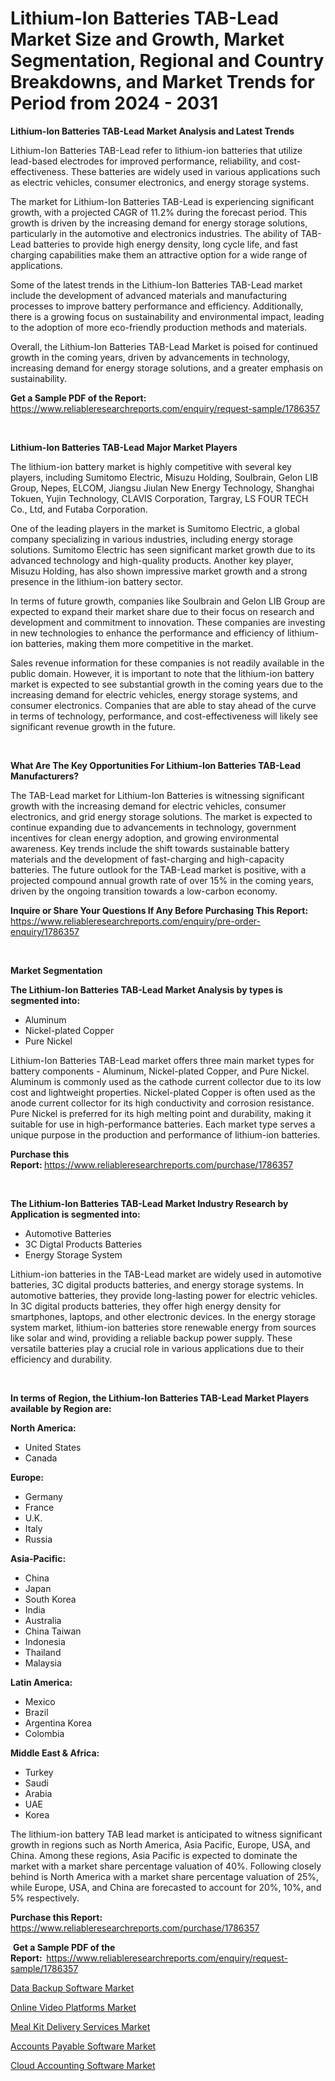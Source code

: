 <p><h1>Lithium-Ion Batteries TAB-Lead Market Size and Growth, Market Segmentation, Regional and Country Breakdowns, and Market Trends for Period from 2024 -  2031</h1></p><p><strong>Lithium-Ion Batteries TAB-Lead Market Analysis and Latest Trends</strong></p>
<p><p>Lithium-Ion Batteries TAB-Lead refer to lithium-ion batteries that utilize lead-based electrodes for improved performance, reliability, and cost-effectiveness. These batteries are widely used in various applications such as electric vehicles, consumer electronics, and energy storage systems.</p><p>The market for Lithium-Ion Batteries TAB-Lead is experiencing significant growth, with a projected CAGR of 11.2% during the forecast period. This growth is driven by the increasing demand for energy storage solutions, particularly in the automotive and electronics industries. The ability of TAB-Lead batteries to provide high energy density, long cycle life, and fast charging capabilities make them an attractive option for a wide range of applications.</p><p>Some of the latest trends in the Lithium-Ion Batteries TAB-Lead market include the development of advanced materials and manufacturing processes to improve battery performance and efficiency. Additionally, there is a growing focus on sustainability and environmental impact, leading to the adoption of more eco-friendly production methods and materials.</p><p>Overall, the Lithium-Ion Batteries TAB-Lead Market is poised for continued growth in the coming years, driven by advancements in technology, increasing demand for energy storage solutions, and a greater emphasis on sustainability.</p></p>
<p><strong>Get a Sample PDF of the Report:&nbsp;</strong> <a href="https://www.reliableresearchreports.com/enquiry/request-sample/1786357">https://www.reliableresearchreports.com/enquiry/request-sample/1786357</a></p>
<p>&nbsp;</p>
<p><strong>Lithium-Ion Batteries TAB-Lead Major Market Players</strong></p>
<p><p>The lithium-ion battery market is highly competitive with several key players, including Sumitomo Electric, Misuzu Holding, Soulbrain, Gelon LIB Group, Nepes, ELCOM, Jiangsu Jiulan New Energy Technology, Shanghai Tokuen, Yujin Technology, CLAVIS Corporation, Targray, LS FOUR TECH Co., Ltd, and Futaba Corporation.</p><p>One of the leading players in the market is Sumitomo Electric, a global company specializing in various industries, including energy storage solutions. Sumitomo Electric has seen significant market growth due to its advanced technology and high-quality products. Another key player, Misuzu Holding, has also shown impressive market growth and a strong presence in the lithium-ion battery sector.</p><p>In terms of future growth, companies like Soulbrain and Gelon LIB Group are expected to expand their market share due to their focus on research and development and commitment to innovation. These companies are investing in new technologies to enhance the performance and efficiency of lithium-ion batteries, making them more competitive in the market.</p><p>Sales revenue information for these companies is not readily available in the public domain. However, it is important to note that the lithium-ion battery market is expected to see substantial growth in the coming years due to the increasing demand for electric vehicles, energy storage systems, and consumer electronics. Companies that are able to stay ahead of the curve in terms of technology, performance, and cost-effectiveness will likely see significant revenue growth in the future.</p></p>
<p>&nbsp;</p>
<p><strong>What Are The Key Opportunities For Lithium-Ion Batteries TAB-Lead Manufacturers?</strong></p>
<p><p>The TAB-Lead market for Lithium-Ion Batteries is witnessing significant growth with the increasing demand for electric vehicles, consumer electronics, and grid energy storage solutions. The market is expected to continue expanding due to advancements in technology, government incentives for clean energy adoption, and growing environmental awareness. Key trends include the shift towards sustainable battery materials and the development of fast-charging and high-capacity batteries. The future outlook for the TAB-Lead market is positive, with a projected compound annual growth rate of over 15% in the coming years, driven by the ongoing transition towards a low-carbon economy.</p></p>
<p><strong>Inquire or Share Your Questions If Any Before Purchasing This Report:</strong> <a href="https://www.reliableresearchreports.com/enquiry/pre-order-enquiry/1786357">https://www.reliableresearchreports.com/enquiry/pre-order-enquiry/1786357</a></p>
<p>&nbsp;</p>
<p><strong>Market Segmentation</strong></p>
<p><strong>The Lithium-Ion Batteries TAB-Lead Market Analysis by types is segmented into:</strong></p>
<p><ul><li>Aluminum</li><li>Nickel-plated Copper</li><li>Pure Nickel</li></ul></p>
<p><p>Lithium-Ion Batteries TAB-Lead market offers three main market types for battery components - Aluminum, Nickel-plated Copper, and Pure Nickel. Aluminum is commonly used as the cathode current collector due to its low cost and lightweight properties. Nickel-plated Copper is often used as the anode current collector for its high conductivity and corrosion resistance. Pure Nickel is preferred for its high melting point and durability, making it suitable for use in high-performance batteries. Each market type serves a unique purpose in the production and performance of lithium-ion batteries.</p></p>
<p><strong>Purchase this Report:&nbsp;</strong><a href="https://www.reliableresearchreports.com/purchase/1786357">https://www.reliableresearchreports.com/purchase/1786357</a></p>
<p>&nbsp;</p>
<p><strong>The Lithium-Ion Batteries TAB-Lead Market Industry Research by Application is segmented into:</strong></p>
<p><ul><li>Automotive Batteries</li><li>3C Digtal Products Batteries</li><li>Energy Storage System</li></ul></p>
<p><p>Lithium-ion batteries in the TAB-Lead market are widely used in automotive batteries, 3C digital products batteries, and energy storage systems. In automotive batteries, they provide long-lasting power for electric vehicles. In 3C digital products batteries, they offer high energy density for smartphones, laptops, and other electronic devices. In the energy storage system market, lithium-ion batteries store renewable energy from sources like solar and wind, providing a reliable backup power supply. These versatile batteries play a crucial role in various applications due to their efficiency and durability.</p></p>
<p>&nbsp;</p>
<p><strong>In terms of Region, the Lithium-Ion Batteries TAB-Lead Market Players available by Region are:</strong></p>
<p>
    <p> <strong> North America: </strong>
        <ul>
            <li>United States</li>
            <li>Canada</li>
        </ul>
        </p> 
    <p> <strong> Europe: </strong>
        <ul>
            <li>Germany</li>
            <li>France</li>
            <li>U.K.</li>
            <li>Italy</li>
            <li>Russia</li>
        </ul>
        </p> 
    <p> <strong> Asia-Pacific: </strong>
        <ul>
            <li>China</li>
            <li>Japan</li>
            <li>South Korea</li>
            <li>India</li>
            <li>Australia</li>
            <li>China Taiwan</li>
            <li>Indonesia</li>
            <li>Thailand</li>
            <li>Malaysia</li>
        </ul>
        </p> 
    <p> <strong> Latin America: </strong>
        <ul>
            <li>Mexico</li>
            <li>Brazil</li>
            <li>Argentina Korea</li>
            <li>Colombia</li>
        </ul>
        </p> 
    <p> <strong> Middle East & Africa: </strong>
        <ul>
            <li>Turkey</li>
            <li>Saudi</li>
            <li>Arabia</li>
            <li>UAE</li>
            <li>Korea</li>
        </ul>
    </p>
    </p>
<p><p>The lithium-ion battery TAB lead market is anticipated to witness significant growth in regions such as North America, Asia Pacific, Europe, USA, and China. Among these regions, Asia Pacific is expected to dominate the market with a market share percentage valuation of 40%. Following closely behind is North America with a market share percentage valuation of 25%, while Europe, USA, and China are forecasted to account for 20%, 10%, and 5% respectively.</p></p>
<p><strong>Purchase this Report: </strong><a href="https://www.reliableresearchreports.com/purchase/1786357">https://www.reliableresearchreports.com/purchase/1786357</a></p>
<p>&nbsp;<strong>Get a Sample PDF of the Report:&nbsp;&nbsp;</strong><a href="https://www.reliableresearchreports.com/enquiry/request-sample/1786357">https://www.reliableresearchreports.com/enquiry/request-sample/1786357</a></p>
<p><strong></strong></p>
<p><p><a href="https://medium.com/@jasonmartin866/data-backup-software-market-trends-and-market-analysis-forecasted-for-period-2024-2031-241c82ecef74">Data Backup Software Market</a></p><p><a href="https://medium.com/@jasonmartin866/decoding-online-video-platforms-market-metrics-market-share-trends-and-growth-patterns-b0c1cf9c7b14">Online Video Platforms Market</a></p><p><a href="https://medium.com/@jasonmartin866/meal-kit-delivery-services-market-comprehensive-assessment-by-type-application-and-geography-c6c7f6565f25">Meal Kit Delivery Services Market</a></p><p><a href="https://medium.com/@jasonmartin866/analyzing-accounts-payable-software-market-global-industry-perspective-and-forecast-2024-to-2031-a1450a2a2b38">Accounts Payable Software Market</a></p><p><a href="https://medium.com/@jasonmartin866/cloud-accounting-software-market-size-and-market-trends-complete-industry-overview-2024-to-2031-b7974f337c12">Cloud Accounting Software Market</a></p></p>